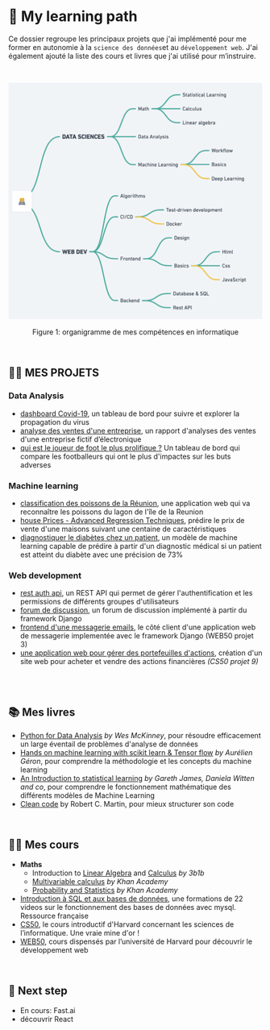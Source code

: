 # 🧠 My learning path
Ce dossier regroupe les principaux projets que j'ai implémenté pour me former en autonomie à la `science des données`et au `développement web`. J'ai  également ajouté la liste des cours et livres que j'ai utilisé pour m’instruire. 

<br>

<p align="center">
  <img src="img/learning_map.png" alt="learning_map">
</p>
<p align="center">Figure 1: organigramme de mes compétences en informatique</p>
<br>

## 👨‍💻 MES PROJETS

### Data Analysis
- [dashboard Covid-19](https://github.com/axelearning/covid19_dashboard), un tableau de bord pour suivre et explorer la propagation du virus  
- [analyse des ventes d'une entreprise](https://github.com/axelearning/sale_analysis), un rapport d'analyses des ventes d'une entreprise fictif d’électronique
- [qui est le joueur de foot le plus prolifique ?]() Un tableau de bord qui compare les footballeurs qui ont le plus d'impactes sur les buts adverses 

    
### Machine learning
- [classification des poissons de la Réunion](https://github.com/axelearning/fish_and_chips), une application web qui va reconnaître les poissons du lagon de l'île de la Reunion
- [house Prices - Advanced Regression Techniques](), prédire le prix de vente d'une maisons suivant une centaine de caractéristiques
- [diagnostiquer le diabètes chez un patient](), un modèle de machine learning capable de prédire à partir d'un diagnostic médical si un patient est atteint du diabète avec une précision de 73% 

    
### Web development
- [rest auth api](https://github.com/axelearning/REST-authentication-API), un REST API qui permet de gérer l'authentification et les permissions de différents groupes d'utilisateurs 
- [forum de discussion](), un forum de discussion implémenté à partir du framework Django
- [frontend d'une messagerie emails](), le côté client d'une application web de messagerie implementée avec le framework Django (WEB50 projet 3)
- [une application web pour gérer des portefeuilles d'actions](), création d'un site web pour acheter et vendre des actions financières  *(CS50 projet 9)* 
<br>
<br>

## 📚 Mes livres
- [Python for Data Analysis](https://www.oreilly.com/library/view/python-for-data/9781449323592/) *by Wes McKinney*, pour résoudre efficacement un large éventail de problèmes d'analyse de données
- [Hands on machine learning with scikit learn & Tensor flow](https://www.amazon.fr/Hands-Machine-Learning-Scikit-learn-Tensorflow-dp-1492032646/dp/1492032646/ref=dp_ob_title_bk) *by Aurélien Géron*, pour comprendre la méthodologie et les concepts du machine learning
- [An Introduction to statistical learning](https://www.statlearning.com/) *by Gareth James, Daniela Witten and co*, pour comprendre le fonctionnement mathématique des différents modèles de Machine Learning 
- [Clean code](https://www.amazon.com/Clean-Code-Handbook-Software-Craftsmanship/dp/0132350882) by Robert C. Martin, pour mieux structurer son code
<br>

## 👩‍🏫 Mes cours
- **Maths**
    - Introduction to [Linear Algebra](https://www.youtube.com/playlist?list=PLZHQObOWTQDPD3MizzM2xVFitgF8hE_ab) and [Calculus](https://www.youtube.com/playlist?list=PLZHQObOWTQDMsr9K-rj53DwVRMYO3t5Yr) *by 3b1b*
    - [Multivariable calculus](https://www.khanacademy.org/math/multivariable-calculus) *by* *Khan Academy*
    - [Probability and Statistics](https://www.khanacademy.org/math/statistics-probability) *by Khan Academy*
- [Introduction à SQL et aux bases de données](https://www.youtube.com/watch?v=3KwmNNucIjA&list=PLrSOXFDHBtfGl66sXijiN8SU9YJaM_EQg), une formations de 22 videos sur le fonctionnement des bases de données avec mysql. Ressource française 
- [CS50](https://cs50.harvard.edu/x/2021/), le cours introductif d'Harvard concernant les sciences de l’informatique. Une vraie mine d'or !  
- [WEB50](https://cs50.harvard.edu/web/2020/), cours dispensés par l’université de Harvard pour découvrir le développement web
<br>

## 🚀 Next step
- En cours: Fast.ai
- découvrir React
